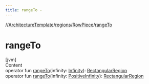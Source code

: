 ```yaml
---
title: rangeTo -
---
```

//[ArchitectureTemplate](../../index.md)/[regions](../index.md)/[RowPiece](index.md)/[rangeTo](range-to.md)



# rangeTo  
[jvm]  
Content  
operator fun [rangeTo](range-to.md)(infinity: [Infinity](../../extensions/-infinity/index.md)): [RectangularRegion](../-rectangular-region/index.md)  
operator fun [rangeTo](range-to.md)(infinity: [PositiveInfinity](../../extensions/-positive-infinity/index.md)): [RectangularRegion](../-rectangular-region/index.md)  



